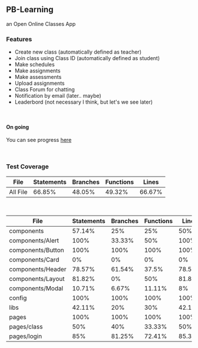## PB-Learning

an Open Online Classes App

### Features
- Create new class (automatically defined as teacher)
- Join class using Class ID (automatically defined as student)
- Make schedules
- Make assignments
- Make assessments
- Upload assignments
- Class Forum for chatting
- Notification by email (later.. maybe)
- Leaderbord (not necessary I think, but let's we see later)

<br>

#### On going

You can see progress [here](https://pb-learning.vercel.app/)

<br>

### Test Coverage


<table>
  <thead>
    <tr>
      <th>File</th>
      <th>Statements</th>
      <th>Branches</th>
      <th>Functions</th>
      <th>Lines</th>
    </tr>
  </thead>
  <tbody>
    <tr>
      <td><span>All File</span></td>
      <td>66.85%</td>
      <td>48.05%</td>
      <td>49.32%</td>
      <td>66.67%</td>
    </tr>
  </tbody>
</table>
<br/>

<table class="coverage-summary">
<thead>
<tr>
   <th data-col="file" data-fmt="html" data-html="true" class="file">File</th>
   <th data-col="statements" data-type="number" data-fmt="pct" class="pct">Statements</th>
   <th data-col="branches" data-type="number" data-fmt="pct" class="pct">Branches</th>
   <th data-col="functions" data-type="number" data-fmt="pct" class="pct">Functions</th>
   <th data-col="lines" data-type="number" data-fmt="pct" class="pct">Lines</th>
</tr>
</thead>
	<td class="file medium" data-value="components"><span href="components/index.html">components</span></td>
	<td data-value="57.14" class="pct medium">57.14%</td>
	<td data-value="25" class="pct low">25%</td>
	<td data-value="25" class="pct low">25%</td>
	<td data-value="50" class="pct medium">50%</td>
	</tr>
<tr>
	<td class="file high" data-value="components/Alert"><span href="components/Alert/index.html">components/Alert</span></td>
	<td data-value="100" class="pct high">100%</td>
	<td data-value="33.33" class="pct low">33.33%</td>
	<td data-value="50" class="pct medium">50%</td>
	<td data-value="100" class="pct high">100%</td>
	</tr>
<tr>
	<td class="file high" data-value="components/Button"><span href="components/Button/index.html">components/Button</span></td>
	<td data-value="100" class="pct high">100%</td>
	<td data-value="100" class="pct high">100%</td>
	<td data-value="100" class="pct high">100%</td>
	<td data-value="100" class="pct high">100%</td>
	</tr>
<tr>
	<td class="file low" data-value="components/Card"><span href="components/Card/index.html">components/Card</span></td>
	<td data-value="0" class="pct low">0%</td>
	<td data-value="0" class="pct low">0%</td>
	<td data-value="0" class="pct low">0%</td>
	<td data-value="0" class="pct low">0%</td>
	</tr>
<tr>
	<td class="file medium" data-value="components/Header"><span href="components/Header/index.html">components/Header</span></td>
	<td data-value="78.57" class="pct medium">78.57%</td>
	<td data-value="61.54" class="pct medium">61.54%</td>
	<td data-value="37.5" class="pct low">37.5%</td>
	<td data-value="78.57" class="pct medium">78.57%</td>
	</tr>
<tr>
	<td class="file high" data-value="components/Layout"><span href="components/Layout/index.html">components/Layout</span></td>
	<td data-value="81.82" class="pct high">81.82%</td>
	<td data-value="0" class="pct low">0%</td>
	<td data-value="50" class="pct medium">50%</td>
	<td data-value="81.82" class="pct high">81.82%</td>
	</tr>
<tr>
	<td class="file low" data-value="components/Modal"><span href="components/Modal/index.html">components/Modal</span></td>
	<td data-value="10.71" class="pct low">10.71%</td>
	<td data-value="6.67" class="pct low">6.67%</td>
	<td data-value="11.11" class="pct low">11.11%</td>
	<td data-value="8" class="pct low">8%</td>
	</tr>
<tr>
	<td class="file high" data-value="config"><span href="config/index.html">config</span></td>
	<td data-value="100" class="pct high">100%</td>
	<td data-value="100" class="pct high">100%</td>
	<td data-value="100" class="pct high">100%</td>
	<td data-value="100" class="pct high">100%</td>
	</tr>
<tr>
	<td class="file low" data-value="libs"><span href="libs/index.html">libs</span></td>
	<td data-value="42.11" class="pct low">42.11%</td>
	<td data-value="20" class="pct low">20%</td>
	<td data-value="30" class="pct low">30%</td>
	<td data-value="42.11" class="pct low">42.11%</td>
	</tr>
<tr>
	<td class="file high" data-value="pages"><span href="pages/index.html">pages</span></td>
	<td data-value="100" class="pct high">100%</td>
	<td data-value="100" class="pct high">100%</td>
	<td data-value="100" class="pct high">100%</td>
	<td data-value="100" class="pct high">100%</td>
	</tr>
<tr>
	<td class="file medium" data-value="pages/class"><span href="pages/class/index.html">pages/class</span></td>
	<td data-value="50" class="pct medium">50%</td>
	<td data-value="40" class="pct low">40%</td>
	<td data-value="33.33" class="pct low">33.33%</td>
	<td data-value="50" class="pct medium">50%</td>
	</tr>
<tr>
	<td class="file high" data-value="pages/login"><span href="pages/login/index.html">pages/login</span></td>
	<td data-value="85" class="pct high">85%</td>
	<td data-value="81.25" class="pct high">81.25%</td>
	<td data-value="72.41" class="pct medium">72.41%</td>
	<td data-value="85.33" class="pct high">85.33%</td>
	</tr>
</tbody>
</table>
